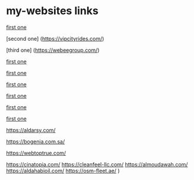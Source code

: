 # my-websites links
[first one](
https://palestiniansvoice.com/)

[second one]
(https://vipcityrides.com/)

[third one]
(https://webeegroup.com/)

[first one](
https://palestiniansvoice.com/)

[first one](
https://palestiniansvoice.com/)

[first one](
https://palestiniansvoice.com/)

[first one](
https://palestiniansvoice.com/)

[first one](
https://palestiniansvoice.com/)

[first one](
https://palestiniansvoice.com/)

















https://aldarsy.com/

https://bogenia.com.sa/

https://webtoptrue.com/

https://cinatopia.com/
https://cleanfeel-llc.com/
https://almoudawah.com/
https://aldahabioil.com/
https://osm-fleet.ae/
)

